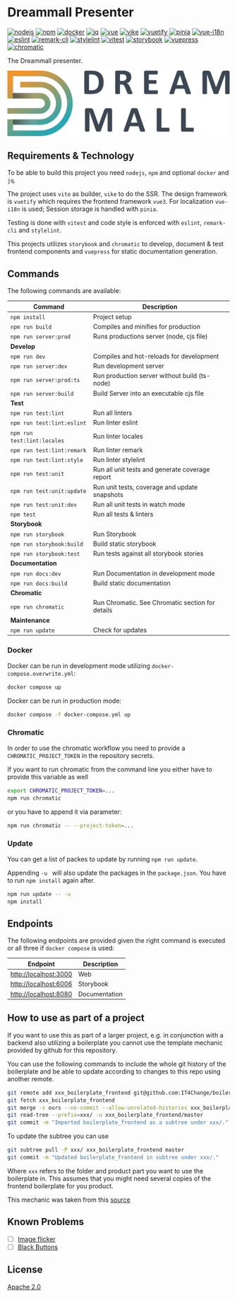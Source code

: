 # Dreammall Presenter
[![nodejs][badge-nodejs-img]][badge-nodejs-href]
[![npm][badge-npm-img]][badge-npm-href]
[![docker][badge-docker-img]][badge-docker-href]
[![jq][badge-jq-img]][badge-jq-href]
[![vue][badge-vue-img]][badge-vue-href]
[![vike][badge-vike-img]][badge-vike-href]
[![vuetify][badge-vuetify-img]][badge-vuetify-href]
[![pinia][badge-pinia-img]][badge-pinia-href]
[![vue-i18n][badge-vue-i18n-img]][badge-vue-i18n-href]
[![eslint][badge-eslint-img]][badge-eslint-href]
[![remark-cli][badge-remark-cli-img]][badge-remark-cli-href]
[![stylelint][badge-stylelint-img]][badge-stylelint-href]
[![vitest][badge-vitest-img]][badge-vitest-href]
[![storybook][badge-storybook-img]][badge-storybook-href]
[![vuepress][badge-vuepress-img]][badge-vuepress-href]
[![chromatic][badge-chromatic-img]][badge-chromatic-href]

The Dreammall presenter.

![](src/assets/dreammall-logo.svg)

## Requirements & Technology

To be able to build this project you need `nodejs`, `npm` and optional `docker` and `jq`.

The project uses `vite` as builder, `vike` to do the SSR. The design framework is `vuetify` which requires the frontend framework `vue3`. For localization `vue-i18n` is used; Session storage is handled with `pinia`.

Testing is done with `vitest` and code style is enforced with `eslint`, `remark-cli` and `stylelint`.

This projects utilizes `storybook` and `chromatic` to develop, document & test frontend components and `vuepress` for static documentation generation.

## Commands

The following commands are available:

| Command                     | Description                                      |
|-----------------------------|--------------------------------------------------|
| `npm install`               | Project setup                                    |
| `npm run build`             | Compiles and minifies for production             |
| `npm run server:prod`       | Runs productions server (node, cjs file)         |
| **Develop**                 |                                                  |
| `npm run dev`               | Compiles and hot-reloads for development         |
| `npm run server:dev`        | Run development server                           |
| `npm run server:prod:ts`    | Run production server without build (ts-node)    |
| `npm run server:build`      | Build Server into an executable cjs file         |
| **Test**                    |                                                  |
| `npm run test:lint`         | Run all linters                                  |
| `npm run test:lint:eslint`  | Run linter eslint                                |
| `npm run test:lint:locales` | Run linter locales                               |
| `npm run test:lint:remark`  | Run linter remark                                |
| `npm run test:lint:style`   | Run linter stylelint                             |
| `npm run test:unit`         | Run all unit tests and generate coverage report  |
| `npm run test:unit:update`  | Run unit tests, coverage and update snapshots    |
| `npm run test:unit:dev`     | Run all unit tests in watch mode                 |
| `npm test`                  | Run all tests & linters                          |
| **Storybook**               |                                                  |
| `npm run storybook`         | Run Storybook                                    |
| `npm run storybook:build`   | Build static storybook                           |
| `npm run storybook:test`    | Run tests against all storybook stories          |
| **Documentation**           |                                                  |
| `npm run docs:dev`          | Run Documentation in development mode            |
| `npm run docs:build`        | Build static documentation                       |
| **Chromatic**               |                                                  |
| `npm run chromatic`         | Run Chromatic. See Chromatic section for details |
| **Maintenance**             |                                                  |
| `npm run update`            | Check for updates                                |

### Docker

Docker can be run in development mode utilizing `docker-compose.overwrite.yml`:
```bash
docker compose up
```

Docker can be run in production mode:
```bash
docker compose -f docker-compose.yml up
```

### Chromatic

In order to use the chromatic workflow you need to provide a `CHROMATIC_PROJECT_TOKEN` in the repository secrets.

If you want to run chromatic from the command line you either have to provide this variable as well
```bash
export CHROMATIC_PROJECT_TOKEN=...
npm run chromatic
```
or you have to append it via parameter:
```bash
npm run chromatic -- --project-token=...
```

### Update

You can get a list of packes to update by running `npm run update`.

Appending `-u ` will also update the packages in the `package.json`. You have to run `npm install` again after.

```bash
npm run update -- -u
npm install
```

## Endpoints

The following endpoints are provided given the right command is executed or all three if `docker compose` is used:

| Endpoint                                       | Description   |
|------------------------------------------------|---------------|
| [http://localhost:3000](http://localhost:3000) | Web           |
| [http://localhost:6006](http://localhost:6006) | Storybook     |
| [http://localhost:8080](http://localhost:8080) | Documentation |

## How to use as part of a project

If you want to use this as part of a larger project, e.g. in conjunction with a backend also utilizing a boilerplate you cannot use the template mechanic provided by github for this repository.

You can use the following commands to include the whole git history of the boilerplate and be able to update according to changes to this repo using another remote.

```bash
git remote add xxx_boilerplate_frontend git@github.com:IT4Change/boilerplate-frontend.git
git fetch xxx_boilerplate_frontend
git merge -s ours --no-commit --allow-unrelated-histories xxx_boilerplate_frontend/master
git read-tree --prefix=xxx/ -u xxx_boilerplate_frontend/master
git commit -m "Imported boilerplate_frontend as a subtree under xxx/."
```

To update the subtree you can use

```bash
git subtree pull -P xxx/ xxx_boilerplate_frontend master
git commit -m "Updated boilerplate_frontend in subtree under xxx/."
```

Where `xxx` refers to the folder and product part you want to use the boilerplate in. This assumes that you might need several copies of the frontend boilerplate for you product.

This mechanic was taken from this [source](https://stackoverflow.com/questions/1683531/how-to-import-existing-git-repository-into-another/8396318#8396318)

## Known Problems

- [ ] [Image flicker](https://github.com/vuetifyjs/vuetify/issues/18772)
- [ ] [Black Buttons](https://github.com/vuetifyjs/vuetify/issues/18773)

## License

[Apache 2.0](./LICENSE)

<!-- Badges -->
[badge-nodejs-img]: https://img.shields.io/badge/nodejs-%3E%3D20.5.0-blue
[badge-nodejs-href]:  https://nodejs.org/

[badge-npm-img]: https://img.shields.io/badge/npm-latest-blue
[badge-npm-href]: https://www.npmjs.com/package/npm

[badge-docker-img]: https://img.shields.io/badge/docker-latest-blue
[badge-docker-href]: https://www.docker.com/

[badge-jq-img]: https://img.shields.io/badge/jq-latest-blue
[badge-jq-href]: https://jqlang.github.io/jq/

[badge-vue-img]: https://img.shields.io/badge/dynamic/json?url=https%3A%2F%2Fraw.githubusercontent.com%2Fdreammall-earth%2Fdreammall.earth%2Fmaster%2Fpresenter%2Fpackage.json&query=dependencies.vue&label=vue&color=green
[badge-vue-href]: https://vuejs.org/

[badge-vike-img]: https://img.shields.io/badge/dynamic/json?url=https%3A%2F%2Fraw.githubusercontent.com%2Fdreammall-earth%2Fdreammall.earth%2Fmaster%2Fpresenter%2Fpackage.json&query=dependencies.vike&label=vike&color=green
[badge-vike-href]: https://vike.dev/

[badge-vuetify-img]: https://img.shields.io/badge/dynamic/json?url=https%3A%2F%2Fraw.githubusercontent.com%2Fdreammall-earth%2Fdreammall.earth%2Fmaster%2Fpresenter%2Fpackage.json&query=dependencies.vuetify&label=vuetify&color=green
[badge-vuetify-href]: https://vuetifyjs.com/

[badge-pinia-img]: https://img.shields.io/badge/dynamic/json?url=https%3A%2F%2Fraw.githubusercontent.com%2Fdreammall-earth%2Fdreammall.earth%2Fmaster%2Fpresenter%2Fpackage.json&query=dependencies.pinia&label=pinia&color=green
[badge-pinia-href]: https://pinia.vuejs.org/

[badge-vue-i18n-img]: https://img.shields.io/badge/dynamic/json?url=https%3A%2F%2Fraw.githubusercontent.com%2Fdreammall-earth%2Fdreammall.earth%2Fmaster%2Fpresenter%2Fpackage.json&query=dependencies%5B%27vue-i18n%27%5D&label=vue-i18n&color=green
[badge-vue-i18n-href]: https://vue-i18n.intlify.dev/

[badge-eslint-img]: https://img.shields.io/badge/dynamic/json?url=https%3A%2F%2Fraw.githubusercontent.com%2Fdreammall-earth%2Fdreammall.earth%2Fmaster%2Fpresenter%2Fpackage.json&query=devDependencies.eslint&label=eslint&color=yellow
[badge-eslint-href]: https://eslint.org/

[badge-remark-cli-img]: https://img.shields.io/badge/dynamic/json?url=https%3A%2F%2Fraw.githubusercontent.com%2Fdreammall-earth%2Fdreammall.earth%2Fmaster%2Fpresenter%2Fpackage.json&query=devDependencies%5B%27remark-cli%27%5D&label=remark-cli&color=yellow
[badge-remark-cli-href]: https://remark.js.org/

[badge-stylelint-img]: https://img.shields.io/badge/dynamic/json?url=https%3A%2F%2Fraw.githubusercontent.com%2Fdreammall-earth%2Fdreammall.earth%2Fmaster%2Fpresenter%2Fpackage.json&query=devDependencies.stylelint&label=stylelint&color=yellow
[badge-stylelint-href]: https://stylelint.io/

[badge-vitest-img]: https://img.shields.io/badge/dynamic/json?url=https%3A%2F%2Fraw.githubusercontent.com%2Fdreammall-earth%2Fdreammall.earth%2Fmaster%2Fpresenter%2Fpackage.json&query=devDependencies.vitest&label=vitest&color=yellow
[badge-vitest-href]: https://vitest.dev/

[badge-storybook-img]: https://img.shields.io/badge/dynamic/json?url=https%3A%2F%2Fraw.githubusercontent.com%2Fdreammall-earth%2Fdreammall.earth%2Fmaster%2Fpresenter%2Fpackage.json&query=devDependencies.storybook&label=storybook&color=orange
[badge-storybook-href]: https://storybook.js.org/

[badge-vuepress-img]: https://img.shields.io/badge/dynamic/json?url=https%3A%2F%2Fraw.githubusercontent.com%2Fdreammall-earth%2Fdreammall.earth%2Fmaster%2Fpresenter%2Fpackage.json&query=devDependencies.vuepress&label=vuepress&color=orange
[badge-vuepress-href]: https://vuepress.vuejs.org/

[badge-chromatic-img]: https://img.shields.io/badge/dynamic/json?url=https%3A%2F%2Fraw.githubusercontent.com%2Fdreammall-earth%2Fdreammall.earth%2Fmaster%2Fpresenter%2Fpackage.json&query=devDependencies.chromatic&label=chromatic&color=orange
[badge-chromatic-href]: https://www.chromatic.com/
